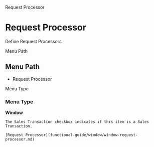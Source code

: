 
Request Processor
# Request Processor


Define Request Processors

Menu Path
## Menu Path



- Request Processor

Menu Type
### Menu Type

**Window**

```
The Sales Transaction checkbox indicates if this item is a Sales Transaction.
```

```
[Request Processor](functional-guide/window/window-request-processor.md)
```